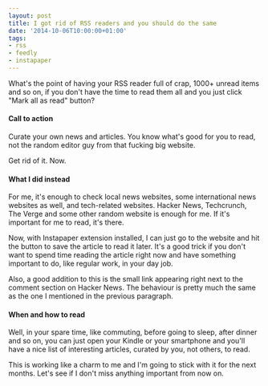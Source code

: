 ```yaml
---
layout: post
title: I got rid of RSS readers and you should do the same 
date: '2014-10-06T10:00:00+01:00'
tags:
- rss
- feedly
- instapaper
---
```

What's the point of having your RSS reader full of crap, 1000+ unread items and
so on, if you don't have the time to read them all and you just click "Mark all
as read" button? 

#### Call to action
Curate your own news and articles. You know what's good for you to read, not
the random editor guy from that fucking big website.

Get rid of it. Now. 

#### What I did instead
For me, it's enough to check local news websites, some international news
websites as well, and tech-related websites. Hacker News, Techcrunch, The Verge
and some other random website is enough for me. If it's important for me to
read, it's there.

Now, with Instapaper extension installed, I can just go to the website and hit
the button to save the article to read it later. It's a good trick if you don't
want to spend time reading the article right now and have something important
to do, like regular work, in your day job.

Also, a good addition to this is the small link appearing right next to the
comment section on Hacker News. The behaviour is pretty much the same as the
one I mentioned in the previous paragraph. 

#### When and how to read
Well, in your spare time, like commuting, before going to sleep, after dinner
and so on, you can just open your Kindle or your smartphone and you'll have a
nice list of interesting articles, curated by you, not others, to read.

This is working like a charm to me and I'm going to stick with it for the next
months. Let's see if I don't miss anything important from now on.

